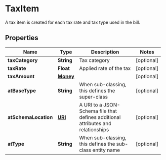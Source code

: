 

# TaxItem

A tax item is created for each tax rate and tax type used in the bill.
## Properties

Name | Type | Description | Notes
------------ | ------------- | ------------- | -------------
**taxCategory** | **String** | Tax category |  [optional]
**taxRate** | **Float** | Applied rate of the tax |  [optional]
**taxAmount** | [**Money**](Money.md) |  |  [optional]
**atBaseType** | **String** | When sub-classing, this defines the super-class |  [optional]
**atSchemaLocation** | [**URI**](URI.md) | A URI to a JSON-Schema file that defines additional attributes and relationships |  [optional]
**atType** | **String** | When sub-classing, this defines the sub-class entity name |  [optional]



